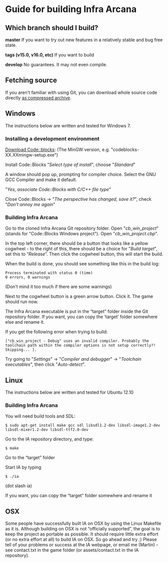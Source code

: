﻿# Guide for building Infra Arcana

## Which branch	should I build?
**master**
If you want to try out new features in a relatively stable and bug free state.

**tags (v15.0, v16.0, etc)**
If you want to build

**develop**
No guarantees. It may not even compile.

## Fetching source

If you aren't familiar with using Git, you can download whole source code directly [as compressed archive](https://github.com/InfraArcana/ia/archive/master.zip).

## Windows

The instructions below are written and tested for Windows 7.

### Installing a development environment

[Download Code::blocks](http://www.codeblocks.org/downloads/binaries): (The MinGW version, e.g. "codeblocks-XX.XXmingw-setup.exe")

Install Code::Blocks
“*Select type of install*", choose "*Standard*"

A window should pop up, prompting for compiler choice. Select the GNU GCC Compiler and make it default.

"*Yes, associate Code::Blocks with C/C++ file type*"

Close Code::Blocks -> "*The perspective has changed, save it?*", check "*Don't annoy me again*"

### Building Infra Arcana

Go to the cloned Infra Arcana Git repository folder. Open "*cb_win_project*" (stands for "Code::Blocks Windows project"). Open "*cb_win_project.cbp*".

In the top left corner, there should be a button that looks like a yellow cogwheel - to the right of this, there should be a choice for "*Build target*", set this to “*Release*”. Then click the cogwheel button, this will start the build.

When the build is done, you should see something like this in the build log:

    Process terminated with status 0 (time)
    0 errors, 0 warnings

(Don’t mind it too much if there are some warnings)

Next to the cogwheel button is a green arrow button. Click it. The game should run now.

The Infra Arcana executable is put in the “target” folder inside the Git repository folder. If you want, you can copy the ‘target’ folder somewhere else and rename it.

If you get the following error when trying to build:

    ["cb_win_project - Debug" uses an invalid compiler. Probably the toolchain path within the compiler options is not setup correctly?! Skipping... ].

Try going to "*Settings*" -> "*Compiler and debugger*" -> "*Toolchain executables*", then click "*Auto-detect*".

## Linux

The instructions below are written and tested for Ubuntu 12.10

### Building Infra Arcana

You will need build tools and SDL:

    $ sudo apt-get install make gcc sdl libsdl1.2-dev libsdl-image1.2-dev libsdl-mixer1.2-dev libsdl-ttf2.0-dev

Go to the IA repository directory, and type:

    $ make

Go to the “target” folder

Start IA by typing

    $ ./ia

(dot slash ia)

If you want, you can copy the “target” folder somewhere and rename it

## OSX

Some people have successfully built IA on OSX by using the Linux Makefile as it is. Although building on OSX is not “officially supported”, the goal is to keep the project as portable as possible. It should require little extra effort (or no extra effort at all) to build IA on OSX. So go ahead and try ;)
Please tell of your problems or success at the IA webpage, or email me (Martin) - see contact.txt in the game folder (or assets/contact.txt in the IA repository).

